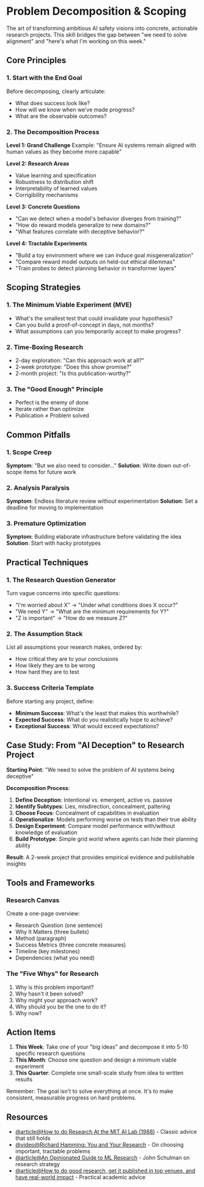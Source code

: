 # Problem Decomposition & Scoping

The art of transforming ambitious AI safety visions into concrete, actionable research projects. This skill bridges the gap between "we need to solve alignment" and "here's what I'm working on this week."

## Core Principles

### 1. Start with the End Goal
Before decomposing, clearly articulate:
- What does success look like?
- How will we know when we've made progress?
- What are the observable outcomes?

### 2. The Decomposition Process

**Level 1: Grand Challenge**
Example: "Ensure AI systems remain aligned with human values as they become more capable"

**Level 2: Research Areas**
- Value learning and specification
- Robustness to distribution shift
- Interpretability of learned values
- Corrigibility mechanisms

**Level 3: Concrete Questions**
- "Can we detect when a model's behavior diverges from training?"
- "How do reward models generalize to new domains?"
- "What features correlate with deceptive behavior?"

**Level 4: Tractable Experiments**
- "Build a toy environment where we can induce goal misgeneralization"
- "Compare reward model outputs on held-out ethical dilemmas"
- "Train probes to detect planning behavior in transformer layers"

## Scoping Strategies

### 1. The Minimum Viable Experiment (MVE)
- What's the smallest test that could invalidate your hypothesis?
- Can you build a proof-of-concept in days, not months?
- What assumptions can you temporarily accept to make progress?

### 2. Time-Boxing Research
- 2-day exploration: "Can this approach work at all?"
- 2-week prototype: "Does this show promise?"
- 2-month project: "Is this publication-worthy?"

### 3. The "Good Enough" Principle
- Perfect is the enemy of done
- Iterate rather than optimize
- Publication ≠ Problem solved

## Common Pitfalls

### 1. Scope Creep
**Symptom**: "But we also need to consider..."
**Solution**: Write down out-of-scope items for future work

### 2. Analysis Paralysis
**Symptom**: Endless literature review without experimentation
**Solution**: Set a deadline for moving to implementation

### 3. Premature Optimization
**Symptom**: Building elaborate infrastructure before validating the idea
**Solution**: Start with hacky prototypes

## Practical Techniques

### 1. The Research Question Generator
Turn vague concerns into specific questions:
- "I'm worried about X" → "Under what conditions does X occur?"
- "We need Y" → "What are the minimum requirements for Y?"
- "Z is important" → "How do we measure Z?"

### 2. The Assumption Stack
List all assumptions your research makes, ordered by:
- How critical they are to your conclusions
- How likely they are to be wrong
- How hard they are to test

### 3. Success Criteria Template
Before starting any project, define:
- **Minimum Success**: What's the least that makes this worthwhile?
- **Expected Success**: What do you realistically hope to achieve?
- **Exceptional Success**: What would exceed expectations?

## Case Study: From "AI Deception" to Research Project

**Starting Point**: "We need to solve the problem of AI systems being deceptive"

**Decomposition Process**:
1. **Define Deception**: Intentional vs. emergent, active vs. passive
2. **Identify Subtypes**: Lies, misdirection, concealment, paltering
3. **Choose Focus**: Concealment of capabilities in evaluation
4. **Operationalize**: Models performing worse on tests than their true ability
5. **Design Experiment**: Compare model performance with/without knowledge of evaluation
6. **Build Prototype**: Simple grid world where agents can hide their planning ability

**Result**: A 2-week project that provides empirical evidence and publishable insights

## Tools and Frameworks

### Research Canvas
Create a one-page overview:
- Research Question (one sentence)
- Why It Matters (three bullets)
- Method (paragraph)
- Success Metrics (three concrete measures)
- Timeline (key milestones)
- Dependencies (what you need)

### The "Five Whys" for Research
1. Why is this problem important?
2. Why hasn't it been solved?
3. Why might your approach work?
4. Why should you be the one to do it?
5. Why now?

## Action Items

1. **This Week**: Take one of your "big ideas" and decompose it into 5-10 specific research questions
2. **This Month**: Choose one question and design a minimum viable experiment
3. **This Quarter**: Complete one small-scale study from idea to written results

Remember: The goal isn't to solve everything at once. It's to make consistent, measurable progress on hard problems.

## Resources

- [@article@How to do Research At the MIT AI Lab (1988)](https://dspace.mit.edu/handle/1721.1/41487) - Classic advice that still holds
- [@video@Richard Hamming: You and Your Research](https://www.youtube.com/watch?v=a1zDuOPkMSw) - On choosing important, tractable problems
- [@article@An Opinionated Guide to ML Research](http://joschu.net/blog/opinionated-guide-ml-research.html) - John Schulman on research strategy
- [@article@How to do good research, get it published in top venues, and have real-world impact](https://people.cs.umass.edu/~wallach/how_to_do_research.pdf) - Practical academic advice